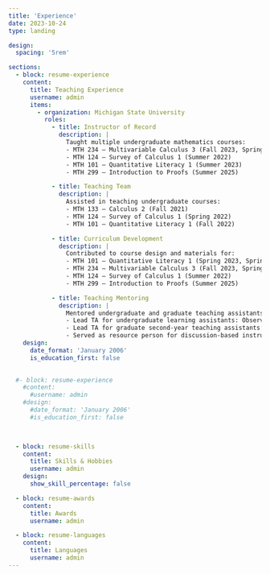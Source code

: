 ```yaml
---
title: 'Experience'
date: 2023-10-24
type: landing

design:
  spacing: '5rem'

sections:
  - block: resume-experience
    content:
      title: Teaching Experience
      username: admin
      items:
        - organization: Michigan State University
          roles:
            - title: Instructor of Record
              description: |
                Taught multiple undergraduate mathematics courses:
                - MTH 234 – Multivariable Calculus 3 (Fall 2023, Spring 2024)
                - MTH 124 – Survey of Calculus 1 (Summer 2022)
                - MTH 101 – Quantitative Literacy 1 (Summer 2023)
                - MTH 299 – Introduction to Proofs (Summer 2025)

            - title: Teaching Team
              description: |
                Assisted in teaching undergraduate courses:
                - MTH 133 – Calculus 2 (Fall 2021)
                - MTH 124 – Survey of Calculus 1 (Spring 2022)
                - MTH 101 – Quantitative Literacy 1 (Fall 2022)

            - title: Curriculum Development
              description: |
                Contributed to course design and materials for:
                - MTH 101 – Quantitative Literacy 1 (Spring 2023, Spring 2025)
                - MTH 234 – Multivariable Calculus 3 (Fall 2023, Spring 2024)
                - MTH 124 – Survey of Calculus 1 (Summer 2022)
                - MTH 299 – Introduction to Proofs (Summer 2025)

            - title: Teaching Mentoring
              description: |
                Mentored undergraduate and graduate teaching assistants:
                - Lead TA for undergraduate learning assistants: Observed and provided detailed feedback.
                - Lead TA for graduate second-year teaching assistants: One-on-one mentoring and feedback.
                - Served as resource person for discussion-based instruction for undergraduate learning assistants and first-year TAs.
    design:
      date_format: 'January 2006'
      is_education_first: false

 
  #- block: resume-experience
    #content:
      #username: admin
    #design:
      #date_format: 'January 2006'
      #is_education_first: false

  

  - block: resume-skills
    content:
      title: Skills & Hobbies
      username: admin
    design:
      show_skill_percentage: false

  - block: resume-awards
    content:
      title: Awards
      username: admin

  - block: resume-languages
    content:
      title: Languages
      username: admin
---
```


